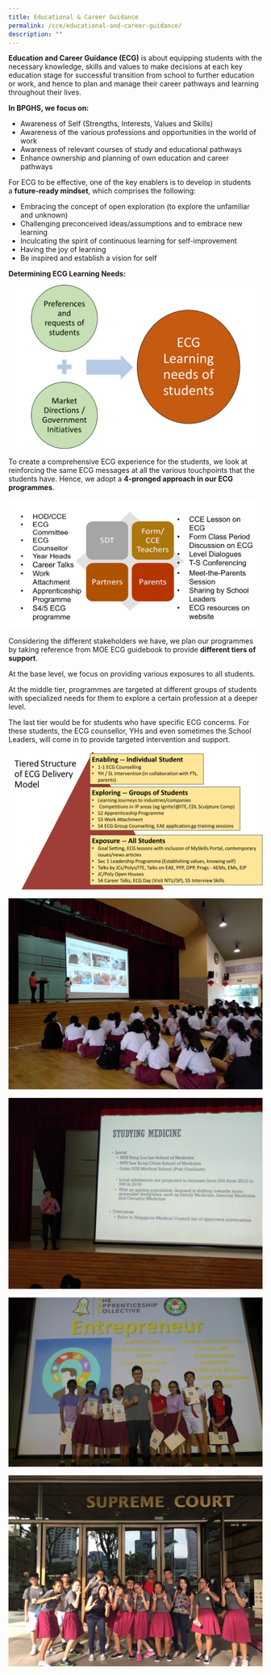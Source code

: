 ```yaml
---
title: Educational & Career Guidance
permalink: /cce/educational-and-career-guidance/
description: ""
---
```

**Education and Career Guidance (ECG)** is about equipping students with the necessary knowledge, skills and values to make decisions at each key education stage for successful transition from school to further education or work, and hence to plan and manage their career pathways and learning throughout their lives.  

  

**In BPGHS, we focus on:**

*   Awareness of Self (Strengths, Interests, Values and Skills)
*   Awareness of the various professions and opportunities in the world of work
*   Awareness of relevant courses of study and educational pathways
*   Enhance ownership and planning of own education and career pathways

  

For ECG to be effective, one of the key enablers is to develop in students a **future-ready mindset**, which comprises the following:

*   Embracing the concept of open exploration (to explore the unfamiliar and unknown)
*   Challenging preconceived ideas/assumptions and to embrace new learning
*   Inculcating the spirit of continuous learning for self-improvement
*   Having the joy of learning
*   Be inspired and establish a vision for self

  

**Determining ECG Learning Needs:**

 ![](/images/ecg%201.png)

 
To create a comprehensive ECG experience for the students, we look at reinforcing the same ECG messages at all the various touchpoints that the students have. Hence, we adopt a **4-pronged approach in our ECG programmes**.

 
![](/images/ecg%202.png)

  

Considering the different stakeholders we have, we plan our programmes by taking reference from MOE ECG guidebook to provide **different tiers of support**.

  

At the base level, we focus on providing various exposures to all students.

  

At the middle tier, programmes are targeted at different groups of students with specialized needs for them to explore a certain profession at a deeper level.

  

The last tier would be for students who have specific ECG concerns. For these students, the ECG counsellor, YHs and even sometimes the School Leaders, will come in to provide targeted intervention and support.

![](/images/ecg%203.png)

![](/images/ecg%204.jpeg) 

![](/images/ecg%205.jpeg)

![](/images/ecg%206.jpeg)

![](/images/ecg%207.jpeg)